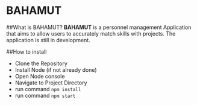 # BAHAMUT

##What is BAHAMUT?
**BAHAMUT** is a personnel management Application that aims to allow users to accurately match skills with projects. The application is still in development.

##How to install
* Clone the Repository
* Install Node (if not already done)
* Open Node console
* Navigate to Project Directory
* run command `npm install`
* run command `npm start`
